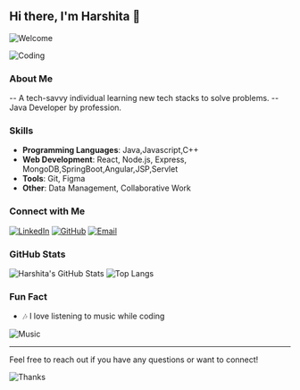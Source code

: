 
## Hi there, I'm Harshita 👋

![Welcome](https://img.shields.io/badge/Welcome-Hello-brightgreen) 

![Coding](https://user-images.githubusercontent.com/74038190/216021303-a19aa310-7350-4730-b66f-d0ef19b66561.gif)

### About Me

--  A tech-savvy individual learning new tech stacks to solve problems.
-- Java Developer by profession.


### Skills

- **Programming Languages**: Java,Javascript,C++
- **Web Development**: React, Node.js, Express, MongoDB,SpringBoot,Angular,JSP,Servlet
- **Tools**: Git, Figma
- **Other**: Data Management, Collaborative Work

### Connect with Me

[![LinkedIn](https://img.shields.io/badge/LinkedIn-blue.svg?style=for-the-badge&logo=linkedin)](https://linkedin.com/in/harshita-kshyp) [![GitHub](https://img.shields.io/badge/GitHub-black.svg?style=for-the-badge&logo=github)](https://github.com/hrshita-kshyp) [![Email](https://img.shields.io/badge/Email-red.svg?style=for-the-badge&logo=gmail&logoColor=white)](mailto:hrsa.kshyp@gmail.com)

### GitHub Stats

![Harshita's GitHub Stats](https://github-readme-stats.vercel.app/api?username=hrshita-kshyp&show_icons=true&theme=radical) ![Top Langs](https://github-readme-stats.vercel.app/api/top-langs/?username=hrshita-kshyp&layout=compact&theme=radical)

### Fun Fact
- 🎶 I love listening to music while coding

![Music](https://media.tenor.com/15YUsMWt4FEAAAAj/music.gif)



---

Feel free to reach out if you have any questions or want to connect!

![Thanks](https://img.shields.io/badge/Thanks%20for%20visiting!-lightgrey?style=for-the-badge)
